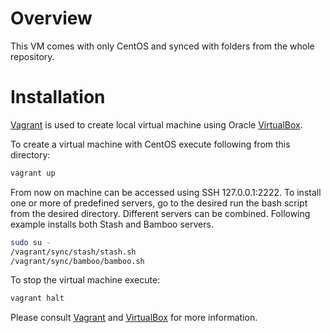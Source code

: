 Overview
========

This VM comes with only CentOS and synced with folders from the whole repository.


Installation
============

[Vagrant](http://www.vagrantup.com/) is used to create local virtual machine using Oracle [VirtualBox](https://www.virtualbox.org/).

To create a virtual machine with CentOS execute following from this directory:

```bash
vagrant up
```

From now on machine can be accessed using SSH 127.0.0.1:2222.
To install one or more of predefined servers, go to the desired run the bash script from the desired directory.
Different servers can be combined.
Following example installs both Stash and Bamboo servers.

```bash
sudo su -
/vagrant/sync/stash/stash.sh
/vagrant/sync/bamboo/bamboo.sh
```

To stop the virtual machine execute:

```bash
vagrant halt
```

Please consult [Vagrant](http://www.vagrantup.com/) and [VirtualBox](https://www.virtualbox.org/) for more information.
